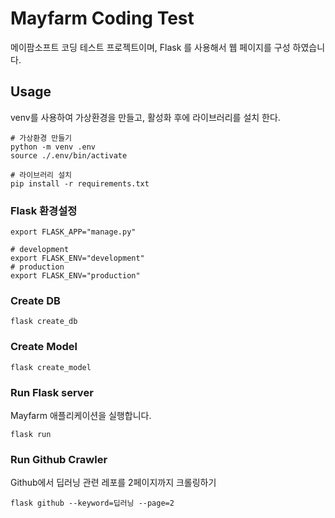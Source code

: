 # Mayfarm Coding Test

메이팜소프트 코딩 테스트 프로젝트이며, Flask 를 사용해서 웹 페이지를 구성 하였습니다.

## Usage

venv를 사용하여 가상환경을 만들고, 활성화 후에 라이브러리를 설치 한다.

```
# 가상환경 만들기
python -m venv .env
source ./.env/bin/activate

# 라이브러리 설치
pip install -r requirements.txt
```

### Flask 환경설정

```
export FLASK_APP="manage.py"

# development
export FLASK_ENV="development"
# production
export FLASK_ENV="production"
```

### Create DB

```
flask create_db
```

### Create Model

```
flask create_model
```

### Run Flask server

Mayfarm 애플리케이션을 실행합니다.

```
flask run
```

### Run Github Crawler

Github에서 딥러닝 관련 레포를 2페이지까지 크롤링하기

```
flask github --keyword=딥러닝 --page=2
```
